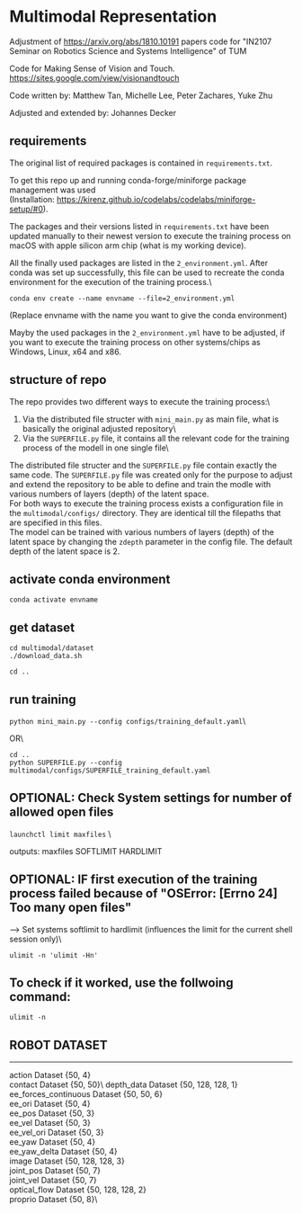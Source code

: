 # Multimodal Representation 

Adjustment of https://arxiv.org/abs/1810.10191 papers code for "IN2107 Seminar on Robotics Science and Systems Intelligence" of TUM

Code for Making Sense of Vision and Touch. 
https://sites.google.com/view/visionandtouch

Code written by: Matthew Tan, Michelle Lee, Peter Zachares, Yuke Zhu

Adjusted and extended by: Johannes Decker

## requirements
The original list of required packages is contained in `requirements.txt`.

To get this repo up and running conda-forge/miniforge package management was used\
(Installation: https://kirenz.github.io/codelabs/codelabs/miniforge-setup/#0).

The packages and their versions listed in `requirements.txt` have been updated manually to their newest version to execute the training process on macOS with apple silicon arm chip (what is my working device).

All the finally used packages are listed in the `2_environment.yml`. After conda was set up successfully, this file can be used to recreate the conda environment for the execution of the training process.\

`conda env create --name envname --file=2_environment.yml`

(Replace envname with the name you want to give the conda environment)

Mayby the used packages in the `2_environment.yml` have to be adjusted, if you want to execute the training process on other systems/chips as Windows, Linux, x64 and x86.

## structure of repo
The repo provides two different ways to execute the training process:\
1. Via the distributed file structer with `mini_main.py` as main file, what is basically the original adjusted repository\
2. Via the `SUPERFILE.py` file, it contains all the relevant code for the training process of the modell in one single file\\

The distributed file structer and the `SUPERFILE.py` file contain exactly the same code. The `SUPERFILE.py` file was created only for the purpose to adjust and extend the repository to be able to define and train the modle with various numbers of layers (depth) of the latent space.\
For both ways to execute the training process exists a configuration file in the `multimodal/configs/` directory. They are identical till the filepaths that are specified in this files.\
The model can be trained with various numbers of layers (depth) of the latent space by changing the `zdepth` parameter in the config file. The default depth of the latent space is 2.

## activate conda environment
`conda activate envname`

## get dataset
```
cd multimodal/dataset
./download_data.sh
```

`cd ..`

## run training
`python mini_main.py --config configs/training_default.yaml`\

OR\

`cd ..`\
`python SUPERFILE.py --config multimodal/configs/SUPERFILE_training_default.yaml`

## OPTIONAL: Check System settings for number of allowed open files
`launchctl limit maxfiles` \

outputs: maxfiles    SOFTLIMIT       HARDLIMIT

## OPTIONAL: IF first execution of the training process failed because of "OSError: [Errno 24] Too many open files"
--> Set systems softlimit to hardlimit (influences the limit for the current shell session only)\

`ulimit -n 'ulimit -Hn'`

## To check if it worked, use the follwoing command:
`ulimit -n`

## ROBOT DATASET
----
action                   Dataset {50, 4}\
contact                  Dataset {50, 50}\ 
depth_data               Dataset {50, 128, 128, 1}\
ee_forces_continuous     Dataset {50, 50, 6}\
ee_ori                   Dataset {50, 4}\
ee_pos                   Dataset {50, 3}\
ee_vel                   Dataset {50, 3}\
ee_vel_ori               Dataset {50, 3}\
ee_yaw                   Dataset {50, 4}\
ee_yaw_delta             Dataset {50, 4}\
image                    Dataset {50, 128, 128, 3}\
joint_pos                Dataset {50, 7}\
joint_vel                Dataset {50, 7}\
optical_flow             Dataset {50, 128, 128, 2}\
proprio                  Dataset {50, 8}\
